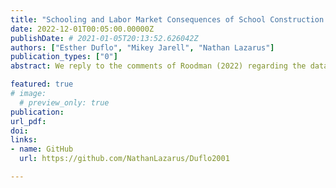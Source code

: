 ```yaml
---
title: "Schooling and Labor Market Consequences of School Construction in Indonesia: Response to a Comment"
date: 2022-12-01T00:05:00.00000Z
publishDate: # 2021-01-05T20:13:52.626042Z
authors: ["Esther Duflo", "Mikey Jarell", "Nathan Lazarus"]
publication_types: ["0"]
abstract: We reply to the comments of Roodman (2022) regarding the data and econometric specifications of Duflo (2001). We replicate Roodman's results and agree with his comments about the errors in the coding of variables. We run additional specifications that seek to correct for the age-differentiated wage dilation issue he describes in the original 1995 data, finding mixed results. We further add data from the 2011-12 SUSENAS survey and find that the treatment effects on long-run wages become substantially larger, in line with the results of Hsiao (2021). We also discuss additional weak instrument corrections.

featured: true
# image:
  # preview_only: true
publication: 
url_pdf: 
doi:
links: 
- name: GitHub
  url: https://github.com/NathanLazarus/Duflo2001

---
```


